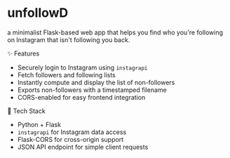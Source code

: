 # unfollowD


a minimalist Flask-based web app that helps you find who you're following on Instagram that isn't following you back.


✨ Features

- Securely login to Instagram using `instagrapi`
- Fetch followers and following lists
- Instantly compute and display the list of non-followers
- Exports non-followers with a timestamped filename
- CORS-enabled for easy frontend integration

🔧 Tech Stack

- Python + Flask
- `instagrapi` for Instagram data access
- Flask-CORS for cross-origin support
- JSON API endpoint for simple client requests
